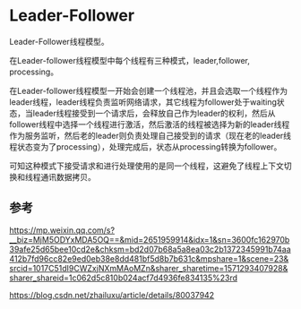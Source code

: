 # Leader-Follower

Leader-Follower线程模型。

在Leader-follower线程模型中每个线程有三种模式，leader,follower, processing。

在Leader-follower线程模型一开始会创建一个线程池，并且会选取一个线程作为leader线程，leader线程负责监听网络请求，其它线程为follower处于waiting状态，当leader线程接受到一个请求后，会释放自己作为leader的权利，然后从follower线程中选择一个线程进行激活，然后激活的线程被选择为新的leader线程作为服务监听，然后老的leader则负责处理自己接受到的请求（现在老的leader线程状态变为了processing），处理完成后，状态从processing转换为follower。

可知这种模式下接受请求和进行处理使用的是同一个线程，这避免了线程上下文切换和线程通讯数据拷贝。



















## 参考

https://mp.weixin.qq.com/s?__biz=MjM5ODYxMDA5OQ==&mid=2651959914&idx=1&sn=3600fc162970b39afe25d65bee10cd2e&chksm=bd2d07b68a5a8ea03c2b1372345991b74aa412b7fd96cc82e9ed0eb38e8dd481bf5d8b7b631c&mpshare=1&scene=23&srcid=1017C51dI9CWZxjNXmMAoMZn&sharer_sharetime=1571293407928&sharer_shareid=1c062d5c810b024acf7d4936fe834135%23rd



https://blog.csdn.net/zhailuxu/article/details/80037942